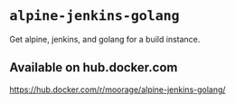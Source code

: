 # `alpine-jenkins-golang`

Get alpine, jenkins, and golang for a build instance.

## Available on hub.docker.com

https://hub.docker.com/r/moorage/alpine-jenkins-golang/
